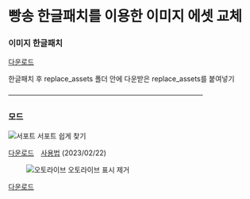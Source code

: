 빵송 한글패치를 이용한 이미지 에셋 교체
==========

### 이미지 한글패치

[다운로드](https://github.com/Suya-Hime-Suki/Song-for-Prism-Replace-Assets/releases)

한글패치 후 replace_assets 폴더 안에 다운받은 replace_assets를 붙여넣기


――――――――――――――――――――――――――――

### 모드

![서포트](https://i.imgur.com/PRjJcNc.png)
서포트 쉽게 찾기

[다운로드](https://github.com/Suya-Hime-Suki/Song-for-Prism-Replace-Assets/releases)　[사용법](https://gall.dcinside.com/m/shinycolors/1466026) (2023/02/22)

　
　
![오토라이브](https://i.imgur.com/F6zjP6n.png)
오토라이브 표시 제거

[다운로드](https://github.com/Suya-Hime-Suki/Song-for-Prism-Replace-Assets/blob/5ec1fb47cc48dcb91ae2da0ec2b7bf81829a7387/mods/Hide%20Auto%20Live/hide_autolive)
